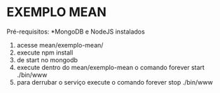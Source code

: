 # EXEMPLO MEAN

Pré-requisitos:
	*MongoDB e NodeJS instalados

1) acesse mean/exemplo-mean/
2) execute npm install 
3) de start no mongodb
4) execute dentro do mean/exemplo-mean o comando forever start ./bin/www
5) para derrubar o serviço execute o comando forever stop ./bin/www
